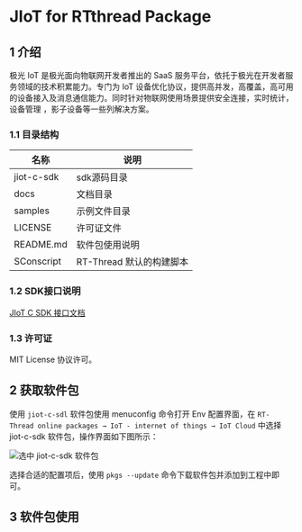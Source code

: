 # JIoT for RTthread Package

## 1 介绍 

极光 IoT 是极光面向物联网开发者推出的 SaaS 服务平台，依托于极光在开发者服务领域的技术积累能力。专门为 IoT 设备优化协议，提供高并发，高覆盖，高可用的设备接入及消息通信能力。同时针对物联网使用场景提供安全连接，实时统计，设备管理 ，影子设备等一些列解决方案。

### 1.1 目录结构

| 名称            | 说明 |
| ----            | ---- |
| jiot-c-sdk | sdk源码目录 |
| docs            | 文档目录 |
| samples  | 示例文件目录 |
| LICENSE    | 许可证文件 |
| README.md | 软件包使用说明 |
| SConscript | RT-Thread 默认的构建脚本 |

### 1.2 SDK接口说明

[JIoT C SDK 接口文档](https://docs.jiguang.cn//jiot/client/c_sdk_api/)

### 1.3 许可证

MIT License 协议许可。

## 2 获取软件包

使用 `jiot-c-sdl` 软件包使用 menuconfig 命令打开 Env 配置界面，在 `RT-Thread online packages → IoT - internet of things → IoT Cloud` 中选择 jiot-c-sdk 软件包，操作界面如下图所示：

![选中 jiot-c-sdk 软件包](https://github.com/RT-Thread-packages/paho-mqtt/raw/master/docs/figures/select_mqtt_package.png)

选择合适的配置项后，使用 `pkgs --update` 命令下载软件包并添加到工程中即可。

## 3 软件包使用

